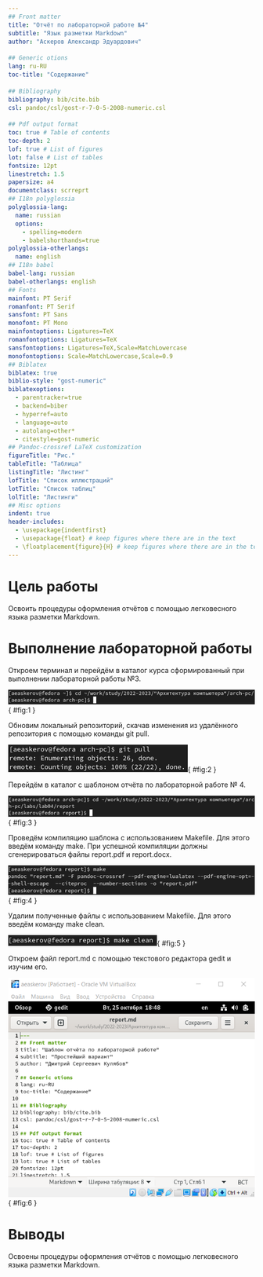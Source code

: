 ```yaml
---
## Front matter
title: "Отчёт по лабораторной работе №4"
subtitle: "Язык разметки Markdown"
author: "Аскеров Александр Эдуардович"

## Generic otions
lang: ru-RU
toc-title: "Содержание"

## Bibliography
bibliography: bib/cite.bib
csl: pandoc/csl/gost-r-7-0-5-2008-numeric.csl

## Pdf output format
toc: true # Table of contents
toc-depth: 2
lof: true # List of figures
lot: false # List of tables
fontsize: 12pt
linestretch: 1.5
papersize: a4
documentclass: scrreprt
## I18n polyglossia
polyglossia-lang:
  name: russian
  options:
	- spelling=modern
	- babelshorthands=true
polyglossia-otherlangs:
  name: english
## I18n babel
babel-lang: russian
babel-otherlangs: english
## Fonts
mainfont: PT Serif
romanfont: PT Serif
sansfont: PT Sans
monofont: PT Mono
mainfontoptions: Ligatures=TeX
romanfontoptions: Ligatures=TeX
sansfontoptions: Ligatures=TeX,Scale=MatchLowercase
monofontoptions: Scale=MatchLowercase,Scale=0.9
## Biblatex
biblatex: true
biblio-style: "gost-numeric"
biblatexoptions:
  - parentracker=true
  - backend=biber
  - hyperref=auto
  - language=auto
  - autolang=other*
  - citestyle=gost-numeric
## Pandoc-crossref LaTeX customization
figureTitle: "Рис."
tableTitle: "Таблица"
listingTitle: "Листинг"
lofTitle: "Список иллюстраций"
lotTitle: "Список таблиц"
lolTitle: "Листинги"
## Misc options
indent: true
header-includes:
  - \usepackage{indentfirst}
  - \usepackage{float} # keep figures where there are in the text
  - \floatplacement{figure}{H} # keep figures where there are in the text
---
```


# Цель работы

Освоить процедуры оформления отчётов с помощью легковесного языка разметки Markdown.

# Выполнение лабораторной работы

Откроем терминал и перейдём в каталог курса сформированный при выполнении лабораторной работы №3.

![Переход в каталог курса.](image/1.png){ #fig:1 }

Обновим локальный репозиторий, скачав изменения из удалённого репозитория с помощью команды git pull.

![Обновление локального репозитория.](image/2.png){ #fig:2 }

Перейдём в каталог с шаблоном отчёта по лабораторной работе № 4.

![Переход в каталог с шаблоном отчёта по лабораторной работе № 4.](image/3.png){ #fig:3 }

Проведём компиляцию шаблона с использованием Makefile. Для этого введём команду make. При успешной компиляции должны сгенерироваться файлы report.pdf и report.docx.

![Компиляция шаблона и генерация файлов report.pdf и report.docx.](image/4.png){ #fig:4 }

Удалим полученные файлы с использованием Makefile. Для этого введём команду make clean.

![Удаление полученных файлов.](image/5.png){ #fig:5 }

Откроем файл report.md c помощью текстового редактора gedit и изучим его.

![Содержимое файла report.md.](image/6.png){ #fig:6 }

# Выводы

Освоены процедуры оформления отчётов с помощью легковесного языка разметки Markdown.
